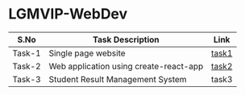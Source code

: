 # LGMVIP-WebDev


| S.No | Task Description | Link | 
|------|--------------|------|
|Task-1|Single page website|[task1](https://shivanimakvana.github.io/LGMVIP-WebDev/Task%201/)|
|Task-2|Web application using create-react-app|[task2](https://github.com/ShivaniMakvana/LGMVIP-WebDev/tree/main/Task%202)|
|Task-3|Student Result Management System|task3|
